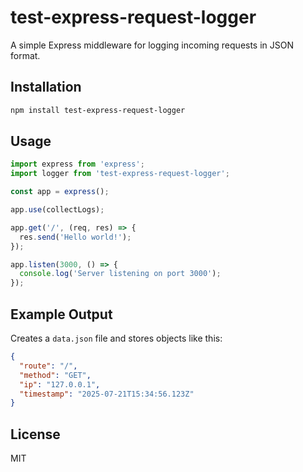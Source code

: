 # test-express-request-logger

A simple Express middleware for logging incoming requests in JSON format.

## Installation

```bash
npm install test-express-request-logger
```

## Usage

```js
import express from 'express';
import logger from 'test-express-request-logger';

const app = express();

app.use(collectLogs);

app.get('/', (req, res) => {
  res.send('Hello world!');
});

app.listen(3000, () => {
  console.log('Server listening on port 3000');
});
```

## Example Output

Creates a `data.json` file and stores objects like this:

```json
{
  "route": "/",
  "method": "GET",
  "ip": "127.0.0.1",
  "timestamp": "2025-07-21T15:34:56.123Z"
}
```

## License

MIT